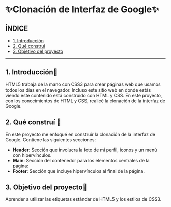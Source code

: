 # ✨Clonación de Interfaz de Google✨


## ÍNDICE
* [1. Introducción](https://github.com/Jim-VA/TCPRO/tree/main/interfazgoogle#1-introducci%C3%B3n)
* [2. Qué construí](https://github.com/Jim-VA/TCPRO/tree/main/interfazgoogle#2-qu%C3%A9-constru%C3%AD)
* [3. Objetivo del proyecto](https://github.com/Jim-VA/TCPRO/tree/main/interfazgoogle#3-objetivo-del-proyecto)

****

## 1. Introducción📖
HTML5 trabaja de la mano con CSS3 para crear páginas web que usamos todos los días en el navegador. Incluso este sitio web en donde estás viendo este contenido está construido con HTML y CSS.
En este proyecto, con los conocimientos de HTML y CSS, realicé la clonación de la interfaz de Google.


## 2. Qué construí 🔨
En este proyecto me enfoqué en construir la clonación de la interfaz de Google. Contiene las siguientes secciones:
* **Header**: Sección que involucra la foto de mi perfil, iconos y un menú con hipervínculos.
* **Main**: Sección del contenedor para los elementos centrales de la página:
* **Footer**: Sección que incluye hipervínculos al final de la página.


## 3. Objetivo del proyecto🌟
Aprender a utilizar las etiquetas estándar de HTML5 y los estilos de CSS3.
